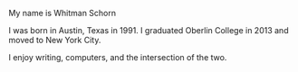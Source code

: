 My name is Whitman Schorn

I was born in Austin, Texas in 1991. I graduated Oberlin College in 2013 and moved to New York City. 

I enjoy writing, computers, and the intersection of the two. 

